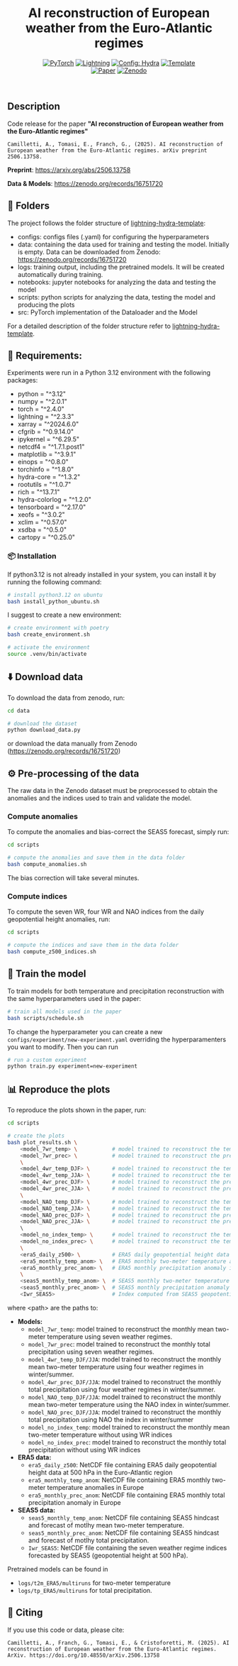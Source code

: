 <div align="center">

# AI reconstruction of European weather from the Euro-Atlantic regimes

<a href="https://pytorch.org/get-started/locally/"><img alt="PyTorch" src="https://img.shields.io/badge/PyTorch-ee4c2c?logo=pytorch&logoColor=white"></a>
<a href="https://pytorchlightning.ai/"><img alt="Lightning" src="https://img.shields.io/badge/-Lightning-792ee5?logo=pytorchlightning&logoColor=white"></a>
<a href="https://hydra.cc/"><img alt="Config: Hydra" src="https://img.shields.io/badge/Config-Hydra-89b8cd"></a>
<a href="https://github.com/ashleve/lightning-hydra-template"><img alt="Template" src="https://img.shields.io/badge/-Lightning--Hydra--Template-017F2F?style=flat&logo=github&labelColor=gray"></a><br>
[![Paper](https://img.shields.io/badge/arXiv-2506.13758-b31b1b.svg?style=flat&logo=arXiv)](https://arxiv.org/abs/2506.13758)
[![Zenodo](https://img.shields.io/badge/Zenodo-16751720-007ec6.svg?logo=zenodo)](https://zenodo.org/records/16751720)


</div>

<br>

## Description

Code release for the paper <b>"AI reconstruction of European weather from the Euro-Atlantic regimes"</b>

```
Camilletti, A., Tomasi, E., Franch, G., (2025). AI reconstruction of European weather from the Euro-Atlantic regimes. arXiv preprint 2506.13758.
```

<b>Preprint</b>: https://arxiv.org/abs/2506.13758

<b>Data & Models</b>: https://zenodo.org/records/16751720


## 📁 Folders
The project follows the folder structure of [lightning-hydra-template](https://github.com/ashleve/lightning-hydra-template):
  - configs: configs files (.yaml) for configuring the hyperparameters
  - data: containing the data used for training and testing the model. Initially is empty. Data can be downloaded from Zenodo: https://zenodo.org/records/16751720 
  - logs: training output, including the pretrained models. It will be created automatically during training.
  - notebooks: jupyter notebooks for analyzing the data and testing the model
  - scripts: python scripts for analyzing the data, testing the model and producing the plots
  - src: PyTorch implementation of the Dataloader and the Model

For a detailed description of the folder structure refer to [lightning-hydra-template](https://github.com/ashleve/lightning-hydra-template).

## 📄 Requirements:
Experiments were run in a Python 3.12 environment with the following packages:

  - python = "^3.12"
  - numpy = "^2.0.1"
  - torch = "^2.4.0"
  - lightning = "^2.3.3"
  - xarray = "^2024.6.0"
  - cfgrib = "^0.9.14.0"
  - ipykernel = "^6.29.5"
  - netcdf4 = "^1.7.1.post1"
  - matplotlib = "^3.9.1"
  - einops = "^0.8.0"
  - torchinfo = "^1.8.0"
  - hydra-core = "^1.3.2"
  - rootutils = "^1.0.7"
  - rich = "^13.7.1"
  - hydra-colorlog = "^1.2.0"
  - tensorboard = "^2.17.0"
  - xeofs = "^3.0.2"
  - xclim = "^0.57.0"
  - xsdba = "^0.5.0"
  - cartopy = "^0.25.0"


### 📦 Installation

If python3.12 is not already installed in your system, you can install it by running the following command:

```bash
# install python3.12 on ubuntu
bash install_python_ubuntu.sh
```

I suggest to create a new environment:

```bash
# create environment with poetry
bash create_environment.sh

# activate the environment
source .venv/bin/activate 
```

## ⬇️ Download data
To download the data from zenodo, run:

```bash
cd data

# download the dataset
python download_data.py
```

or download the data manually from Zenodo (https://zenodo.org/records/16751720)


## ⚙️ Pre-processing of the data
The raw data in the Zenodo dataset must be preprocessed to obtain the anomalies and the indices used to train and validate the model.

### Compute anomalies
To compute the anomalies and bias-correct the SEAS5 forecast, simply run:

```bash
cd scripts

# compute the anomalies and save them in the data folder
bash compute_anomalies.sh
```

The bias correction will take several minutes.

### Compute indices
To compute the seven WR, four WR and NAO indices from the daily geopotential height anomalies, run:

```bash
cd scripts

# compute the indices and save them in the data folder
bash compute_z500_indices.sh
```

## 🤖 Train the model
To train models for both temperature and precipitation reconstruction with the same hyperparameters used in the paper:

```bash
# train all models used in the paper
bash scripts/schedule.sh
```

To change the hyperparameter you can create a new `configs/experiment/new-experiment.yaml` overriding the hyperparamenters you want to modify. Then you can run

```bash
# run a custom experiment
python train.py experiment=new-experiment
```

## 📊 Reproduce the plots
To reproduce the plots shown in the paper, run:

```bash
cd scripts

# create the plots
bash plot_results.sh \ 
    <model_7wr_temp> \           # model trained to reconstruct the temperature from the the 7WR
    <model_7wr_prec> \           # model trained to reconstruct the precipitation from the the 7WR
    \
    <model_4wr_temp_DJF> \       # model trained to reconstruct the temperature from the the 4WR in winter
    <model_4wr_temp_JJA> \       # model trained to reconstruct the temperature from the the 4WR in summer
    <model_4wr_prec_DJF> \       # model trained to reconstruct the precipitation from the the 4WR in winter
    <model_4wr_prec_JJA> \       # model trained to reconstruct the precipitation from the the 4WR in summer
    \
    <model_NAO_temp_DJF> \       # model trained to reconstruct the temperature from the the NAO in winter
    <model_NAO_temp_JJA> \       # model trained to reconstruct the temperature from the the NAO in summer
    <model_NAO_prec_DJF> \       # model trained to reconstruct the precipitation from the the NAO in winter
    <model_NAO_prec_JJA> \       # model trained to reconstruct the precipitation from the the NAO in summer
    \ 
    <model_no_index_temp> \      # model trained to reconstruct the temperature without WR information
    <model_no_index_prec> \      # model trained to reconstruct the temperature without WR information
    \
    <era5_daily_z500> \          # ERA5 daily geopotential height data at 500 hPa in the Euro-Atlantic region
    <era5_monthly_temp_anom> \   # ERA5 monthly two-meter temperature anomalies in Europe
    <era5_monthly_prec_anom> \   # ERA5 monthly precipitation anomaly in Europe
    \
    <seas5_monthly_temp_anom> \  # SEAS5 monthly two-meter temperature anomaly (forecast) in Europe
    <seas5_monthly_prec_anom> \  # SEAS5 monthly precipitation anomaly (forecast) in Europe
    <Iwr_SEAS5>                  # Index computed from SEAS5 geopotential height at 500 hPa in the Euro-Atlantic sector
```

where <texttt>\<path\></texttt> are the paths to:
  - <b> Models: </b>
    - `model_7wr_temp`: model trained to reconstruct the monthly mean two-meter temperature using seven weather regimes.
    - `model_7wr_prec`: model trained to reconstruct the monthly total precipitation using seven weather regimes.
    - `model_4wr_temp_DJF/JJA`: model trained to reconstruct the monthly mean two-meter temperature using four weather regimes in winter/summer.
    - `model_4wr_prec_DJF/JJA`: model trained to reconstruct the monthly total precipitation using four weather regimes in winter/summer.
    - `model_NAO_temp_DJF/JJA`: model trained to reconstruct the monthly mean two-meter temperature using the NAO index in winter/summer.
    - `model_NAO_prec_DJF/JJA`: model trained to reconstruct the monthly total precipitation using NAO the index in winter/summer
    - `model_no_index_temp`: model trained to reconstruct the monthly mean two-meter temperature without using WR indices
    - `model_no_index_prec`: model trained to reconstruct the monthly total precipitation without using WR indices
  - <b>ERA5 data:</b>
    - `era5_daily_z500`: NetCDF file containing ERA5 daily geopotential height data at 500 hPa in the Euro-Atlantic region
    - `era5_monthly_temp_anom`: NetCDF file containing ERA5 monthly two-meter temperature anomalies in Europe
    - `era5_monthly_prec_anom`: NetCDF file containing ERA5 monthly total precipitation anomaly in Europe
  - <b>SEAS5 data:</b>
    - `seas5_monthly_temp_anom`: NetCDF file containing SEAS5 hindcast and forecast of motlhy mean two-meter temperature.
    - `seas5_monthly_prec_anom`: NetCDF file containing SEAS5 hindcast and forecast of motlhy total precipitation.
    - `Iwr_SEAS5`: NetCDF file containing the seven weather regime indices forecasted by SEAS5 (geopotential height at 500 hPa).

Pretrained models can be found in 
  - <code>logs/t2m_ERA5/multiruns</code> for two-meter temperature
  - <code>logs/tp_ERA5/multiruns</code> for total precipitation.

## 📖 Citing

If you use this code or data, please cite: 

```
Camilletti, A., Franch, G., Tomasi, E., & Cristoforetti, M. (2025). AI reconstruction of European weather from the Euro-Atlantic regimes. ArXiv. https://doi.org/10.48550/arXiv.2506.13758
```